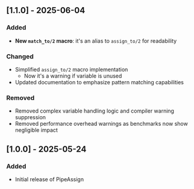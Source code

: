 ## [1.1.0] - 2025-06-04

### Added
- **New `match_to/2` macro**: it's an alias to `assign_to/2` for readability

### Changed
- Simplified `assign_to/2` macro implementation
  - Now it's a warning if variable is unused
- Updated documentation to emphasize pattern matching capabilities

### Removed
- Removed complex variable handling logic and compiler warning suppression
- Removed performance overhead warnings as benchmarks now show negligible impact

## [1.0.0] - 2025-05-24

### Added
- Initial release of PipeAssign
